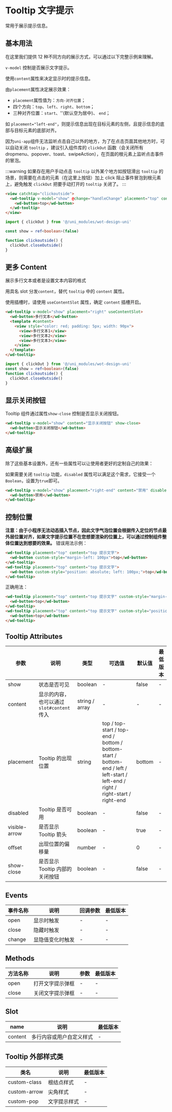 <frame/>

# Tooltip 文字提示

常用于展示提示信息。

## 基本用法

在这里我们提供 12 种不同方向的展示方式，可以通过以下完整示例来理解。

`v-model` 控制是否展示文字提示。

使用`content`属性来决定显示时的提示信息。

由`placement`属性决定展示效果：

- `placement`属性值为：`方向-对齐位置`；
- 四个方向：`top`、`left`、`right`、`bottom`；
- 三种对齐位置：`start`、''(默认空为居中)、 `end`；

如 `placement="left-end"`，则提示信息出现在目标元素的左侧，且提示信息的底部与目标元素的底部对齐。

因为`uni-app`组件无法监听点击自己以外的地方，为了在点击页面其他地方时，可以自动关闭 `tooltip` ，建议引入组件库的 `clickOut` 函数（会关闭所有 dropmenu、popover、toast、swipeAction），在页面的根元素上监听点击事件的冒泡。

:::warning
如果存在用户手动点击 `tooltip` 以外某个地方如按钮滑出 `tooltip` 的场景，则需要在点击的元素（在这里上按钮）加上 click 阻止事件冒泡到根元素上，避免触发 `clickOut` 把要手动打开的 `tooltip` 关闭了。
:::

```html
<view catchtap="clickoutside">
  <wd-tooltip v-model="show" @change="handleChange" placement="top" content="top 提示文字">
    <wd-button>top</wd-button>
  </wd-tooltip>
</view>
```

```typescript
import { clickOut } from '@/uni_modules/wot-design-uni'

const show = ref<boolean>(false)

function clickoutside() {
  clickOut.closeOutside()
}
```

## 更多 Content

展示多行文本或者是设置文本内容的格式

用具名 slot 分发`content`，替代 `tooltip` 中的 `content` 属性。

使用插槽时，请使用 `useContentSlot` 属性，确定 `content` 插槽开启。

```html
<wd-tooltip v-model="show" placement="right" useContentSlot>
  <wd-button>多行文本</wd-button>
  <template #content>
    <view style="color: red; padding: 5px; width: 90px">
      <view>多行文本1</view>
      <view>多行文本2</view>
      <view>多行文本3</view>
    </view>
  </template>
</wd-tooltip>
```

```typescript
import { clickOut } from '@/uni_modules/wot-design-uni'
const show = ref<boolean>(false)
function clickoutside() {
  clickOut.closeOutside()
}
```

## 显示关闭按钮

Tooltip 组件通过属性`show-close` 控制是否显示关闭按钮。

```html
<wd-tooltip v-model="show" content="显示关闭按钮" show-close>
  <wd-button>显示关闭按钮</wd-button>
</wd-tooltip>
```

## 高级扩展

除了这些基本设置外，还有一些属性可以让使用者更好的定制自己的效果：

如果需要关闭 `tooltip` 功能，`disabled` 属性可以满足这个需求，它接受一个`Boolean`，设置为`true`即可。

```html
<wd-tooltip v-model="show" placement="right-end" content="禁用" disabled>
  <wd-button>禁用</wd-button>
</wd-tooltip>
```

## 控制位置

**注意：由于小程序无法动态插入节点，因此文字气泡位置会根据传入定位的节点最外层位置对齐，如果文字提示位置不在您想要渲染的位置上，可以通过控制组件整体位置达到想要的效果。**
错误用法示例：

```html
<wd-tooltip placement="top" content="top 提示文字">
  <wd-button custom-style="margin-left: 100px">top</wd-button>
</wd-tooltip>
<wd-tooltip placement="top" content="top 提示文字">
  <wd-button custom-style="position: absolute; left: 100px;">top</wd-button>
</wd-tooltip>
```

正确用法：

```html
<wd-tooltip placement="top" content="top 提示文字" custom-style="margin-left: 100px">
  <wd-button>top</wd-button>
</wd-tooltip>
<wd-tooltip placement="top" content="top 提示文字" custom-style="position: absolute; left: 100px;">
  <wd-button>top</wd-button>
</wd-tooltip>
```

## Tooltip Attributes

| 参数          | 说明                                       | 类型           | 可选值                                                                                                                          | 默认值 | 最低版本 |
| ------------- | ------------------------------------------ | -------------- | ------------------------------------------------------------------------------------------------------------------------------- | ------ | -------- |
| show          | 状态是否可见                               | boolean        | -                                                                                                                               | false  | -        |
| content       | 显示的内容，也可以通过 `slot#content` 传入 | string / array | -                                                                                                                               | -      | -        |
| placement     | Tooltip 的出现位置                         | string         | top / top-start / top-end / bottom / bottom-start / bottom-end / left / left-start / left-end / right / right-start / right-end | bottom | -        |
| disabled      | Tooltip 是否可用                           | boolean        | -                                                                                                                               | false  | -        |
| visible-arrow | 是否显示 Tooltip 箭头                      | boolean        | -                                                                                                                               | true   | -        |
| offset        | 出现位置的偏移量                           | number         | -                                                                                                                               | 0      | -        |
| show-close    | 是否显示 Tooltip 内部的关闭按钮            | boolean        | -                                                                                                                               | false  | -        |

## Events

| 事件名称    | 说明             | 回调参数 | 最低版本 |
| ----------- | ---------------- | -------- | -------- |
| open   | 显示时触发       | -        | -        |
| close  | 隐藏时触发       | -        | -        |
| change | 显隐值变化时触发 | -        | -        |

## Methods

| 方法名称 | 说明             | 参数 | 最低版本 |
| -------- | ---------------- | ---- | -------- |
| open     | 打开文字提示弹框 | -    | -        |
| close    | 关闭文字提示弹框 | -    | -        |

## Slot

| name    | 说明                     | 最低版本 |
| ------- | ------------------------ | -------- |
| content | 多行内容或用户自定义样式 | -        |

## Tooltip 外部样式类

| 类名         | 说明         | 最低版本 |
| ------------ | ------------ | -------- |
| custom-class | 根结点样式   | -        |
| custom-arrow | 尖角样式     | -        |
| custom-pop   | 文字提示样式 | -        |
